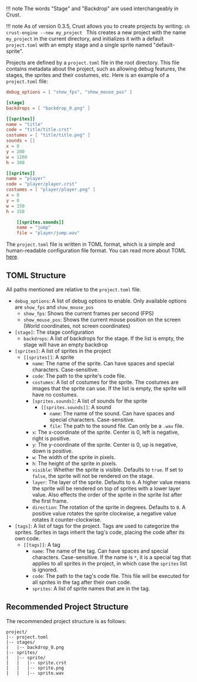 !!! note
    The words "Stage" and "Backdrop" are used interchangeably in Crust.

!!! note
    As of version 0.3.5, Crust allows you to create projects by writing:
    ```sh
    crust-engine --new my_project
    ```
    This creates a new project with the name `my_project` in the current directory, and initializes it with a default `project.toml` with an empty stage and a single sprite named "default-sprite".

Projects are defined by a `project.toml` file in the root directory. This file contains metadata about the project, such as allowing debug features, the stages, the sprites and their costumes, etc. Here is an example of a `project.toml` file:

```toml
debug_options = [ "show_fps", "show_mouse_pos" ]

[stage]
backdrops = [ "backdrop_0.png" ]

[[sprites]]
name = "title"
code = "title/title.crst"
costumes = [ "title/title.png" ]
sounds = []
x = 0
y = 200
w = 1200
h = 300

[[sprites]]
name = "player"
code = "player/player.crst"
costumes = [ "player/player.png" ]
x = 0
y = 0
w = 150
h = 150

    [[sprites.sounds]]
    name = "jump"
    file = "player/jump.wav"
```

The `project.toml` file is written in TOML format, which is a simple and human-readable configuration file format. You can read more about TOML [here](https://toml.io/en/).

## TOML Structure

All paths mentioned are relative to the `project.toml` file.

- `debug_options`: A list of debug options to enable. Only available options are `show_fps` and `show_mouse_pos`
    - `show_fps`: Shows the current frames per second (FPS)
    - `show_mouse_pos`: Shows the current mouse position on the screen (World coordinates, not screen coordinates)
- `[stage]`: The stage configuration
    - `backdrops`: A list of backdrops for the stage. If the list is empty, the stage will have an empty backdrop
- `[sprites]`: A list of sprites in the project
    - `[[sprites]]`: A sprite
        - `name`: The name of the sprite. Can have spaces and special characters. Case-sensitive.
        - `code`: The path to the sprite's code file.
        - `costumes`: A list of costumes for the sprite. The costumes are images that the sprite can use. If the list is empty, the sprite will have no costumes.
        - `[sprites.sounds]`: A list of sounds for the sprite
            - `[[sprites.sounds]]`: A sound
                - `name`: The name of the sound. Can have spaces and special characters. Case-sensitive.
                - `file`: The path to the sound file. Can only be a `.wav` file.
        - `x`: The x-coordinate of the sprite. Center is 0, left is negative, right is positive.
        - `y`: The y-coordinate of the sprite. Center is 0, up is negative, down is positive.
        - `w`: The width of the sprite in pixels.
        - `h`: The height of the sprite in pixels.
        - `visible`: Whether the sprite is visible. Defaults to `true`. If set to `false`, the sprite will not be rendered on the stage.
        - `layer`: The layer of the sprite. Defaults to `0`. A higher value means the sprite will be rendered on top of sprites with a lower layer value. Also effects the order of the sprite in the sprite list after the first frame.
        - `direction`: The rotation of the sprite in degrees. Defaults to `0`. A positive value rotates the sprite clockwise, a negative value rotates it counter-clockwise.
- `[tags]`: A list of tags for the project. Tags are used to categorize the sprites. Sprites in tags inherit the tag's code, placing the code after its own code.
    - `[[tags]]`: A tag
        - `name`: The name of the tag. Can have spaces and special characters. Case-sensitive. If the name is `*`, it is a special tag that applies to all sprites in the project, in which case the `sprites` list is ignored.
        - `code`: The path to the tag's code file. This file will be executed for all sprites in the tag after their own code.
        - `sprites`: A list of sprite names that are in the tag.

## Recommended Project Structure

The recommended project structure is as follows:

```
project/
|-- project.toml
|-- stages/
|   |-- backdrop_0.png
|-- sprites/
|   |-- sprite/
|   |   |-- sprite.crst
|   |   |-- sprite.png
|   |   |-- sprite.wav
```
